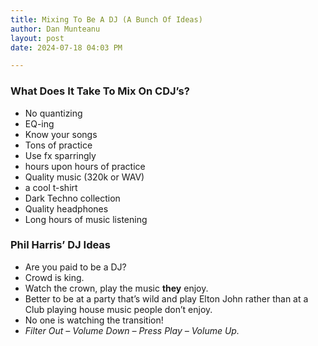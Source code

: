 ```yaml
---
title: Mixing To Be A DJ (A Bunch Of Ideas)
author: Dan Munteanu
layout: post
date: 2024-07-18 04:03 PM

---
```

### What Does It Take To Mix On CDJ’s?

- No quantizing
- EQ-ing
- Know your songs
- Tons of practice
- Use fx sparringly
- hours upon hours of practice
- Quality music (320k or WAV)
- a cool t-shirt
- Dark Techno collection
- Quality headphones
- Long hours of music listening

### Phil Harris’ DJ Ideas
- Are you paid to be a DJ?
- Crowd is king.
- Watch the crown, play the music **they** enjoy.
- Better to be at a party that’s wild and play Elton John rather than at a Club playing house music people don’t enjoy.
- No one is watching the transition!
- _Filter Out – Volume Down – Press Play – Volume Up._

